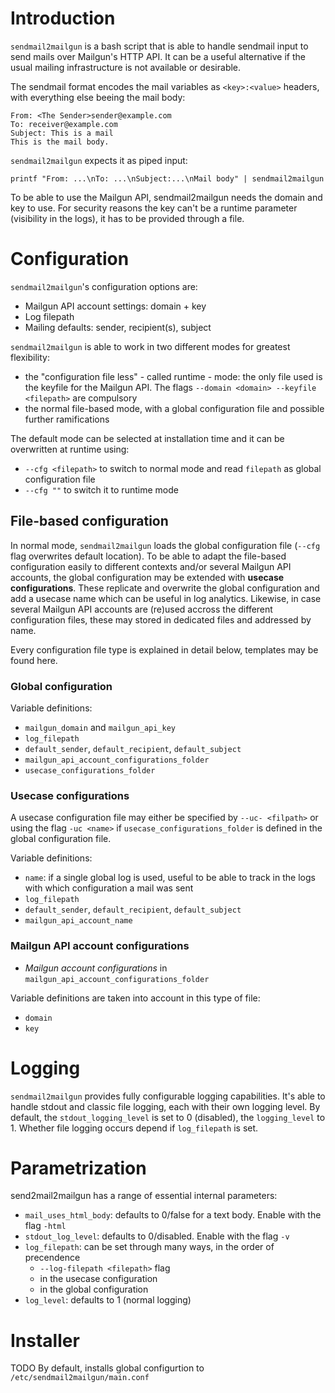 # Introduction
`sendmail2mailgun` is a bash script that is able to handle sendmail input to send mails over Mailgun's HTTP API. It can be a useful 
alternative if the usual mailing infrastructure is not available or desirable. 

The sendmail format encodes the mail variables as `<key>:<value>` headers, with everything else beeing the mail body: 
```
From: <The Sender>sender@example.com
To: receiver@example.com
Subject: This is a mail
This is the mail body.
```  
`sendmail2mailgun` expects it as piped input:
```
printf "From: ...\nTo: ...\nSubject:...\nMail body" | sendmail2mailgun
```
To be able to use the Mailgun API, sendmail2mailgun needs the domain and key to use. For security reasons the key can't be a runtime 
parameter (visibility in the logs), it has to be provided through a file. 

# Configuration
`sendmail2mailgun`'s configuration options are:
- Mailgun API account settings: domain + key
- Log filepath
- Mailing defaults: sender, recipient(s), subject

`sendmail2mailgun` is able to work in two different modes for greatest flexibility:
- the "configuration file less" - called runtime - mode: the only file used is the keyfile for the Mailgun API. The flags 
  `--domain <domain> --keyfile <filepath>` are compulsory
- the normal file-based mode, with a global configuration file and possible further ramifications

The default mode can be selected at installation time and it can be overwritten at runtime using:
- `--cfg <filepath>` to switch to normal mode and read `filepath` as global configuration file
- `--cfg ""` to switch it to runtime mode

## File-based configuration
In normal mode, `sendmail2mailgun` loads the global configuration file (`--cfg` flag overwrites default location). To be able to adapt 
the file-based configuration easily to different contexts and/or several Mailgun API accounts, the global configuration may be extended 
with **usecase configurations**. These replicate and overwrite the global configuration and add a usecase name which can be useful in 
log analytics. Likewise, in case several Mailgun API accounts are (re)used accross the different configuration files, these may stored 
in dedicated files and addressed by name.

Every configuration file type is explained in detail below, templates may be found here.

### Global configuration
Variable definitions:
- `mailgun_domain` and `mailgun_api_key`
- `log_filepath`
- `default_sender`, `default_recipient`, `default_subject`
- `mailgun_api_account_configurations_folder`
- `usecase_configurations_folder`

### Usecase configurations
A usecase configuration file may either be specified by `--uc- <filpath>` or using the flag `-uc <name>` if 
`usecase_configurations_folder` is defined in the global configuration file.  

Variable definitions:
- `name`: if a single global log is used, useful to be able to track in the logs with which configuration a mail was sent
- `log_filepath`
- `default_sender`, `default_recipient`, `default_subject`
- `mailgun_api_account_name`
 
### Mailgun API account configurations
- *Mailgun account configurations* in `mailgun_api_account_configurations_folder`

Variable definitions are taken into account in this type of file:
- `domain`
- `key`

# Logging
`sendmail2mailgun` provides fully configurable logging capabilities. It's able to handle stdout and classic file logging, each with 
their own logging level.
By default, the `stdout_logging_level` is set to 0 (disabled), the `logging_level` to 1. Whether file logging occurs depend if
`log_filepath` is set.

# Parametrization
send2mail2mailgun has a range of essential internal parameters:
- `mail_uses_html_body`: defaults to 0/false for a text body. Enable with the flag `-html`
- `stdout_log_level`: defaults to 0/disabled. Enable with the flag `-v`
- `log_filepath`: can be set through many ways, in the order of precendence
	+ `--log-filepath <filepath>` flag
	+ in the usecase configuration
	+ in the global configuration
- `log_level`: defaults to 1 (normal logging)

# Installer
TODO 
By default, installs global configurtion to `/etc/sendmail2mailgun/main.conf`
